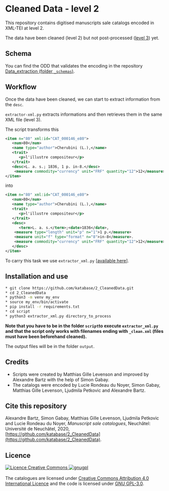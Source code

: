 # Cleaned Data - level 2

This repository contains digitised manuscripts sale catalogs encoded in XML-TEI at level 2.

The data have been cleaned (level 2) but not post-processed ([level 3](https://github.com/katabase/3_TaggedData)) yet.

## Schema

You can find the ODD that validates the encoding in the repository [Data_extraction (folder `_schemas`)](https://github.com/katabase/Data_extraction/tree/master/_schemas).

## Workflow

Once the data have been cleaned, we can start to extract information from the `desc`.

`extractor-xml.py` extracts informations and then retrieves them in the same XML file (level 3). 

The script transforms this


```xml
<item n="80" xml:id="CAT_000146_e80">
   <num>80</num>
   <name type="author">Cherubini (L.),</name>
   <trait>
      <p>l'illustre compositeur</p>
   </trait>
   <desc>L. a. s.; 1836, 1 p. in-8.</desc>
    <measure commodity="currency" unit="FRF" quantity="12">12</measure>
</item>
```

into


```xml
<item n="80" xml:id="CAT_000146_e80">
   <num>80</num>
   <name type="author">Cherubini (L.),</name>
   <trait>
      <p>l'illustre compositeur</p>
   </trait>
   <desc>
      <term>L. a. s.</term>;<date>1836</date>,
   	<measure type="length" unit="p" n="1">1 p.</measure> 
   	<measure unit="f" type="format" n="8">in-8</measure>.
   	<measure commodity="currency" unit="FRF" quantity="12">12</measure>
   </desc>
</item>
```

To carry this task we use `extractor_xml.py` [[available here](https://github.com/katabase/2_CleanedData/tree/master/script/extractor-xml.py)].

## Installation and use

```bash
* git clone https://github.com/katabase/2_CleanedData.git
* cd 2_CleanedData
* python3 -m venv my_env
* source my_env/bin/activate
* pip install -r requirements.txt
* cd script 
* python3 extractor_xml.py directory_to_process
```

**Note that you have to be in the folder `script`to execute `extractor_xml.py` and that the script only works with filenames ending with `_clean.xml` (files must have been beforehand cleaned).**

The output files will be in the folder `output`.

## Credits

* Scripts were created by Matthias Gille Levenson and improved by Alexandre Bartz with the help of Simon Gabay.
* The catalogs were encoded by Lucie Rondeau du Noyer, Simon Gabay, Matthias Gille Levenson, Ljudmila Petkovic and Alexandre Bartz.


## Cite this repository
Alexandre Bartz, Simon Gabay, Matthias Gille Levenson, Ljudmila Petkovic and Lucie Rondeau du Noyer, _Manuscript sale catalogues_, Neuchâtel: Université de Neuchâtel, 2020, [https://github.com/katabase/2_CleanedData](https://github.com/katabase/2_CleanedData).

## Licence
<div style="{display:flex; justify-content:space-around;}">
    <a rel="license" href="http://creativecommons.org/licenses/by/4.0/">
        <img alt="Licence Creative Commons" style="border-width:0"
            src="https://i.creativecommons.org/l/by/4.0/88x31.png"/>
    </a>
    <a href="https://www.gnu.org/licenses/gpl-3.0.en.html">
        <img alt="gnugpl" style="border-width:0"
            src="https://www.gnu.org/graphics/gplv3-127x51.png"/>
    </a>
</div>
<br/>
The catalogues are licensed under
<a rel="license" href="http://creativecommons.org/licenses/by/4.0/">Creative Commons
Attribution 4.0 International Licence</a> and the code is licensed under
<a href="https://www.gnu.org/licenses/gpl-3.0.en.html">GNU GPL-3.0</a>.
